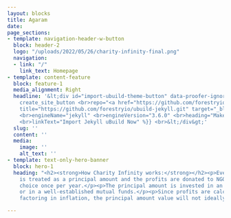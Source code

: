 ```yaml
---
layout: blocks
title: Agaram
date: 
page_sections:
- template: navigation-header-w-button
  block: header-2
  logo: "/uploads/2022/05/26/charity-infinity-final.png"
  navigation:
  - link: "/"
    link_text: Homepage
- template: content-feature
  block: feature-1
  media_alignment: Right
  headline: '&lt;div id="import-ubuild-theme-button" data-proofer-ignore&gt; <br>{{%
    create_site_button <br>repo="<a href="https://github.com/forestryio/ubuild-jekyll.git"
    title="https://github.com/forestryio/ubuild-jekyll.git" target="_blank">https://github.com/forestryio/ubuild-jekyll.git</a>"
    <br>engineName="jekyll" <br>engineVersion="3.6.0" <br>heading="Make it Your Own"
    <br>linkText="Import Jekyll uBuild Now" %}} <br>&lt;/div&gt;'
  slug: ''
  content: ''
  media:
    image: ''
    alt_text: ''
- template: text-only-hero-banner
  block: hero-1
  heading: "<h2><strong>How Charity Infinity works:</strong></h2><p>Every contribution
    is treated as a principal amount and the profits are donated to NGO of user’s
    choice once per year.​</p><p>The principal amount is invested in an index fund
    or in a well-established mutual funds.​</p><p>Since profits are calculated after
    factoring in inflation, the principal amount value will not ideally diminish forever.</p>"

---
```

